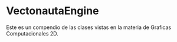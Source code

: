 # VectonautaEngine
Este es un compendio de las clases vistas en la materia de Graficas Computacionales 2D.
